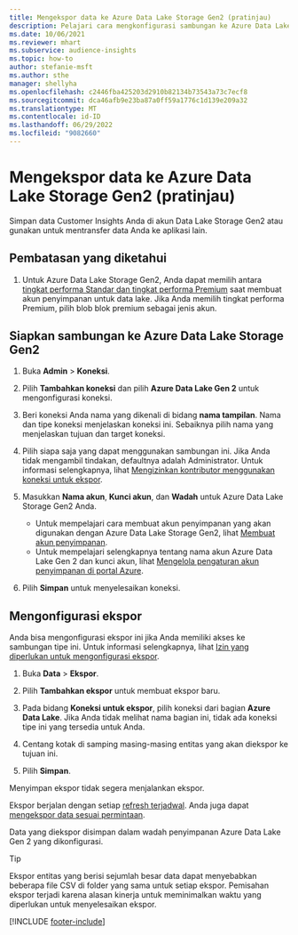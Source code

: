 ```yaml
---
title: Mengekspor data ke Azure Data Lake Storage Gen2 (pratinjau)
description: Pelajari cara mengkonfigurasi sambungan ke Azure Data Lake Storage Gen2.
ms.date: 10/06/2021
ms.reviewer: mhart
ms.subservice: audience-insights
ms.topic: how-to
author: stefanie-msft
ms.author: sthe
manager: shellyha
ms.openlocfilehash: c2446fba425203d2910b82134b73543a73c7ecf8
ms.sourcegitcommit: dca46afb9e23ba87a0ff59a1776c1d139e209a32
ms.translationtype: MT
ms.contentlocale: id-ID
ms.lasthandoff: 06/29/2022
ms.locfileid: "9082660"
---
```

# <a name="export-data-to-azure-data-lake-storage-gen2-preview"></a>Mengekspor data ke Azure Data Lake Storage Gen2 (pratinjau)

Simpan data Customer Insights Anda di akun Data Lake Storage Gen2 atau gunakan untuk mentransfer data Anda ke aplikasi lain.

## <a name="known-limitations"></a>Pembatasan yang diketahui

1. Untuk Azure Data Lake Storage Gen2, Anda dapat memilih antara [tingkat performa Standar dan tingkat performa Premium](/azure/storage/blobs/create-data-lake-storage-account) saat membuat akun penyimpanan untuk data lake. Jika Anda memilih tingkat performa Premium, pilih blob blok premium sebagai jenis akun.

## <a name="set-up-the-connection-to-azure-data-lake-storage-gen2"></a>Siapkan sambungan ke Azure Data Lake Storage Gen2

1. Buka **Admin** > **Koneksi**.

1. Pilih **Tambahkan koneksi** dan pilih **Azure Data Lake Gen 2** untuk mengonfigurasi koneksi.

1. Beri koneksi Anda nama yang dikenali di bidang **nama tampilan**. Nama dan tipe koneksi menjelaskan koneksi ini. Sebaiknya pilih nama yang menjelaskan tujuan dan target koneksi.

1. Pilih siapa saja yang dapat menggunakan sambungan ini. Jika Anda tidak mengambil tindakan, defaultnya adalah Administrator. Untuk informasi selengkapnya, lihat [Mengizinkan kontributor menggunakan koneksi untuk ekspor](connections.md#allow-contributors-to-use-a-connection-for-exports).

1. Masukkan **Nama akun**, **Kunci akun**, dan **Wadah** untuk Azure Data Lake Storage Gen2 Anda.
    - Untuk mempelajari cara membuat akun penyimpanan yang akan digunakan dengan Azure Data Lake Storage Gen2, lihat [Membuat akun penyimpanan](/azure/storage/blobs/create-data-lake-storage-account). 
    - Untuk mempelajari selengkapnya tentang nama akun Azure Data Lake Gen 2 dan kunci akun, lihat [Mengelola pengaturan akun penyimpanan di portal Azure](/azure/storage/common/storage-account-manage).

1. Pilih **Simpan** untuk menyelesaikan koneksi.

## <a name="configure-an-export"></a>Mengonfigurasi ekspor

Anda bisa mengonfigurasi ekspor ini jika Anda memiliki akses ke sambungan tipe ini. Untuk informasi selengkapnya, lihat [Izin yang diperlukan untuk mengonfigurasi ekspor](export-destinations.md#set-up-a-new-export).

1. Buka **Data** > **Ekspor**.

1. Pilih **Tambahkan ekspor** untuk membuat ekspor baru.

1. Pada bidang **Koneksi untuk ekspor**, pilih koneksi dari bagian **Azure Data Lake**. Jika Anda tidak melihat nama bagian ini, tidak ada koneksi tipe ini yang tersedia untuk Anda.

1. Centang kotak di samping masing-masing entitas yang akan diekspor ke tujuan ini.

1. Pilih **Simpan**.

Menyimpan ekspor tidak segera menjalankan ekspor.

Ekspor berjalan dengan setiap [refresh terjadwal](system.md#schedule-tab).
Anda juga dapat [mengekspor data sesuai permintaan](export-destinations.md#run-exports-on-demand).

Data yang diekspor disimpan dalam wadah penyimpanan Azure Data Lake Gen 2 yang dikonfigurasi.

> [!TIP]
> Ekspor entitas yang berisi sejumlah besar data dapat menyebabkan beberapa file CSV di folder yang sama untuk setiap ekspor. Pemisahan ekspor terjadi karena alasan kinerja untuk meminimalkan waktu yang diperlukan untuk menyelesaikan ekspor.

[!INCLUDE [footer-include](includes/footer-banner.md)]
